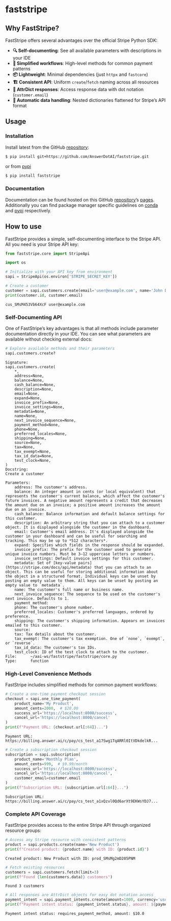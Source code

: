 # faststripe


<!-- WARNING: THIS FILE WAS AUTOGENERATED! DO NOT EDIT! -->

## Why FastStripe?

FastStripe offers several advantages over the official Stripe Python
SDK:

- **🔍 Self-documenting**: See all available parameters with
  descriptions in your IDE
- **🎯 Simplified workflows**: High-level methods for common payment
  patterns
- **📦 Lightweight**: Minimal dependencies (just `httpx` and `fastcore`)
- **🏗️ Consistent API**: Uniform `create`/`fetch` naming across all
  resources
- **💫 AttrDict responses**: Access response data with dot notation
  (`customer.email`)
- **🔧 Automatic data handling**: Nested dictionaries flattened for
  Stripe’s API format

## Usage

### Installation

Install latest from the GitHub
[repository](https://github.com/AnswerDotAI/faststripe):

``` sh
$ pip install git+https://github.com/AnswerDotAI/faststripe.git
```

or from [pypi](https://pypi.org/project/faststripe/)

``` sh
$ pip install faststripe
```

### Documentation

Documentation can be found hosted on this GitHub
[repository](https://github.com/AnswerDotAI/faststripe)’s
[pages](https://AnswerDotAI.github.io/faststripe/). Additionally you can
find package manager specific guidelines on
[conda](https://anaconda.org/AnswerDotAI/faststripe) and
[pypi](https://pypi.org/project/faststripe/) respectively.

## How to use

FastStripe provides a simple, self-documenting interface to the Stripe
API. All you need is your Stripe API key:

``` python
from faststripe.core import StripeApi

import os

# Initialize with your API key from environment
sapi = StripeApi(os.environ['STRIPE_SECRET_KEY'])
```

``` python
# Create a customer
customer = sapi.customers.create(email='user@example.com', name='John Doe')
print(customer.id, customer.email)
```

    cus_SMsM453Vb64XcF user@example.com

### Self-Documenting API

One of FastStripe’s key advantages is that all methods include parameter
documentation directly in your IDE. You can see what parameters are
available without checking external docs:

``` python
# Explore available methods and their parameters
sapi.customers.create?
```

    Signature:
    sapi.customers.create(
        *,
        address=None,
        balance=None,
        cash_balance=None,
        description=None,
        email=None,
        expand=None,
        invoice_prefix=None,
        invoice_settings=None,
        metadata=None,
        name=None,
        next_invoice_sequence=None,
        payment_method=None,
        phone=None,
        preferred_locales=None,
        shipping=None,
        source=None,
        tax=None,
        tax_exempt=None,
        tax_id_data=None,
        test_clock=None,
    )
    Docstring:
    Create a customer

    Parameters:
        address: The customer's address.
        balance: An integer amount in cents (or local equivalent) that represents the customer's current balance, which affect the customer's future invoices. A negative amount represents a credit that decreases the amount due on an invoice; a positive amount increases the amount due on an invoice.
        cash_balance: Balance information and default balance settings for this customer.
        description: An arbitrary string that you can attach to a customer object. It is displayed alongside the customer in the dashboard.
        email: Customer's email address. It's displayed alongside the customer in your dashboard and can be useful for searching and tracking. This may be up to *512 characters*.
        expand: Specifies which fields in the response should be expanded.
        invoice_prefix: The prefix for the customer used to generate unique invoice numbers. Must be 3–12 uppercase letters or numbers.
        invoice_settings: Default invoice settings for this customer.
        metadata: Set of [key-value pairs](https://stripe.com/docs/api/metadata) that you can attach to an object. This can be useful for storing additional information about the object in a structured format. Individual keys can be unset by posting an empty value to them. All keys can be unset by posting an empty value to `metadata`.
        name: The customer's full name or business name.
        next_invoice_sequence: The sequence to be used on the customer's next invoice. Defaults to 1.
        payment_method: 
        phone: The customer's phone number.
        preferred_locales: Customer's preferred languages, ordered by preference.
        shipping: The customer's shipping information. Appears on invoices emailed to this customer.
        source: 
        tax: Tax details about the customer.
        tax_exempt: The customer's tax exemption. One of `none`, `exempt`, or `reverse`.
        tax_id_data: The customer's tax IDs.
        test_clock: ID of the test clock to attach to the customer.
    File:      ~/aai-ws/faststripe/faststripe/core.py
    Type:      function

### High-Level Convenience Methods

FastStripe includes simplified methods for common payment workflows:

``` python
# Create a one-time payment checkout session
checkout = sapi.one_time_payment(
    product_name='My Product',
    amount_cents=2000,  # $20.00
    success_url='https://localhost:8000/success',
    cancel_url='https://localhost:8000/cancel'
)
print(f"Payment URL: {checkout.url[:64]}...")
```

    Payment URL: https://billing.answer.ai/c/pay/cs_test_a17Swg1TqARRl0ItVDkdelkR...

``` python
# Create a subscription checkout session
subscription = sapi.subscription(
    product_name='Monthly Plan',
    amount_cents=999,  # $9.99/month
    success_url='https://localhost:8000/success',
    cancel_url='https://localhost:8000/cancel',
    customer_email=customer.email
)
print(f"Subscription URL: {subscription.url[:64]}...")
```

    Subscription URL: https://billing.answer.ai/c/pay/cs_test_a1xQzvl0Qd6arXt9EKWsYDJ7...

### Complete API Coverage

FastStripe provides access to the entire Stripe API through organized
resource groups:

``` python
# Access any Stripe resource with consistent patterns
product = sapi.products.create(name='New Product')
print(f"Created product: {product.name} with ID: {product.id}")
```

    Created product: New Product with ID: prod_SMsMg2mD205PNM

``` python
# Fetch existing resources
customers = sapi.customers.fetch(limit=3)
print(f"Found {len(customers.data)} customers")
```

    Found 3 customers

``` python
# All responses are AttrDict objects for easy dot notation access
payment_intent = sapi.payment_intents.create(amount=1000, currency='usd')
print(f"Payment intent status: {payment_intent.status}, amount: ${payment_intent.amount/100}")
```

    Payment intent status: requires_payment_method, amount: $10.0
